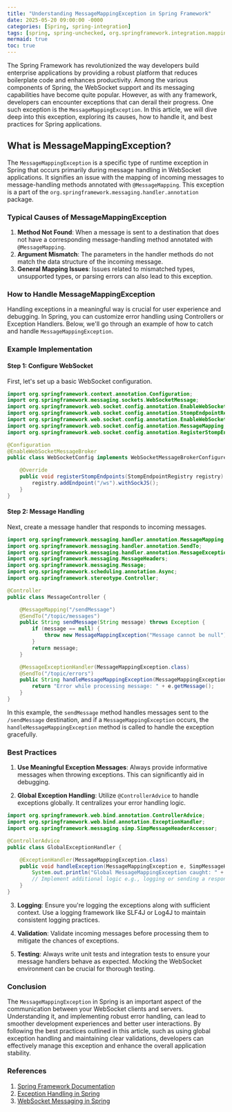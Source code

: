 ```yaml
---
title: "Understanding MessageMappingException in Spring Framework"
date: 2025-05-20 09:00:00 -0000
categories: [Spring, spring-integration]
tags: [spring, spring-unchecked, org.springframework.integration.mapping]
mermaid: true
toc: true
---
```



The Spring Framework has revolutionized the way developers build enterprise applications by providing a robust platform that reduces boilerplate code and enhances productivity. Among the various components of Spring, the WebSocket support and its messaging capabilities have become quite popular. However, as with any framework, developers can encounter exceptions that can derail their progress. One such exception is the `MessageMappingException`. In this article, we will dive deep into this exception, exploring its causes, how to handle it, and best practices for Spring applications.

## What is MessageMappingException?

The `MessageMappingException` is a specific type of runtime exception in Spring that occurs primarily during message handling in WebSocket applications. It signifies an issue with the mapping of incoming messages to message-handling methods annotated with `@MessageMapping`. This exception is a part of the `org.springframework.messaging.handler.annotation` package.

### Typical Causes of MessageMappingException

1. **Method Not Found**: When a message is sent to a destination that does not have a corresponding message-handling method annotated with `@MessageMapping`.
2. **Argument Mismatch**: The parameters in the handler methods do not match the data structure of the incoming message.
3. **General Mapping Issues**: Issues related to mismatched types, unsupported types, or parsing errors can also lead to this exception.

### How to Handle MessageMappingException

Handling exceptions in a meaningful way is crucial for user experience and debugging. In Spring, you can customize error handling using Controllers or Exception Handlers. Below, we'll go through an example of how to catch and handle `MessageMappingException`.

### Example Implementation

#### Step 1: Configure WebSocket

First, let's set up a basic WebSocket configuration.

```java
import org.springframework.context.annotation.Configuration;
import org.springframework.messaging.sockets.WebSocketMessage;
import org.springframework.web.socket.config.annotation.EnableWebSocketMessageBroker;
import org.springframework.web.socket.config.annotation.StompEndpointRegistry;
import org.springframework.web.socket.config.annotation.EnableWebSocket;
import org.springframework.web.socket.config.annotation.MessageMapping;
import org.springframework.web.socket.config.annotation.RegisterStompEndpoints;

@Configuration
@EnableWebSocketMessageBroker
public class WebSocketConfig implements WebSocketMessageBrokerConfigurer {

    @Override
    public void registerStompEndpoints(StompEndpointRegistry registry) {
        registry.addEndpoint("/ws").withSockJS();
    }
}
```

#### Step 2: Message Handling

Next, create a message handler that responds to incoming messages.

```java
import org.springframework.messaging.handler.annotation.MessageMapping;
import org.springframework.messaging.handler.annotation.SendTo;
import org.springframework.messaging.handler.annotation.MessageExceptionHandler;
import org.springframework.messaging.MessageHeaders;
import org.springframework.messaging.Message;
import org.springframework.scheduling.annotation.Async;
import org.springframework.stereotype.Controller;

@Controller
public class MessageController {

    @MessageMapping("/sendMessage")
    @SendTo("/topic/messages")
    public String sendMessage(String message) throws Exception {
        if (message == null) {
            throw new MessageMappingException("Message cannot be null");
        }
        return message;
    }

    @MessageExceptionHandler(MessageMappingException.class)
    @SendTo("/topic/errors")
    public String handleMessageMappingException(MessageMappingException e) {
        return "Error while processing message: " + e.getMessage();
    }
}
```

In this example, the `sendMessage` method handles messages sent to the `/sendMessage` destination, and if a `MessageMappingException` occurs, the `handleMessageMappingException` method is called to handle the exception gracefully.

### Best Practices

1. **Use Meaningful Exception Messages**: Always provide informative messages when throwing exceptions. This can significantly aid in debugging.
  
2. **Global Exception Handling**: Utilize `@ControllerAdvice` to handle exceptions globally. It centralizes your error handling logic.

```java
import org.springframework.web.bind.annotation.ControllerAdvice;
import org.springframework.web.bind.annotation.ExceptionHandler;
import org.springframework.messaging.simp.SimpMessageHeaderAccessor;

@ControllerAdvice
public class GlobalExceptionHandler {

    @ExceptionHandler(MessageMappingException.class)
    public void handleException(MessageMappingException e, SimpMessageHeaderAccessor headerAccessor) {
        System.out.println("Global MessageMappingException caught: " + e.getMessage());
        // Implement additional logic e.g., logging or sending a response
    }
}
```

3. **Logging**: Ensure you're logging the exceptions along with sufficient context. Use a logging framework like SLF4J or Log4J to maintain consistent logging practices.

4. **Validation**: Validate incoming messages before processing them to mitigate the chances of exceptions.

5. **Testing**: Always write unit tests and integration tests to ensure your message handlers behave as expected. Mocking the WebSocket environment can be crucial for thorough testing.

### Conclusion

The `MessageMappingException` in Spring is an important aspect of the communication between your WebSocket clients and servers. Understanding it, and implementing robust error handling, can lead to smoother development experiences and better user interactions. By following the best practices outlined in this article, such as using global exception handling and maintaining clear validations, developers can effectively manage this exception and enhance the overall application stability.

### References

1. [Spring Framework Documentation](https://docs.spring.io/spring-framework/docs/current/reference/html/web.html#websocket)
2. [Exception Handling in Spring](https://docs.spring.io/spring-framework/docs/current/reference/html/web.html#exception-handling)
3. [WebSocket Messaging in Spring](https://www.baeldung.com/spring-websockets)
